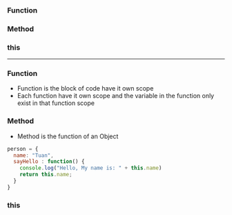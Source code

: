 ### Function
### Method
### this

-----------------------------------------------

### Function

* Function is the block of code have it own scope
* Each function have it own scope and the variable in the function only exist in that function scope

### Method

* Method is the function of an Object

```js
person = {
  name: "Tuan",
  sayHello : function() {
    console.log("Hello, My name is: " + this.name)
    return this.name;
  }
}

```

### this
